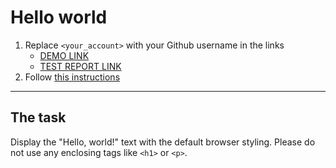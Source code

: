 # Hello world
1. Replace `<your_account>` with your Github username in the links
    - [DEMO LINK](https://DrozhzhynY.github.io/layout_hello-world/) <br>
    - [TEST REPORT LINK](https://DrozhzhynY.github.io/layout_hello-world/report/html_report/)
2. Follow [this instructions](https://mate-academy.github.io/layout_task-guideline/)
___

## The task
Display the "Hello, world!" text with the default browser styling. Please do not
use any enclosing tags like `<h1>` or `<p>`.
